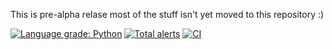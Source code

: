 This is pre-alpha relase most of the stuff isn't yet moved to this repository :) 

[![Language grade: Python](https://img.shields.io/lgtm/grade/python/g/machineko/flax-addons.svg?logo=lgtm&logoWidth=18)](https://lgtm.com/projects/g/machineko/flax-addons/context:python)
[![Total alerts](https://img.shields.io/lgtm/alerts/g/machineko/flax-addons.svg?logo=lgtm&logoWidth=18)](https://lgtm.com/projects/g/machineko/flax-addons/alerts/)
[![CI](https://github.com/machineko/flax-addons/actions/workflows/main.yml/badge.svg?branch=main&event=check_suite)](https://github.com/machineko/flax-addons/actions/workflows/main.yml)
